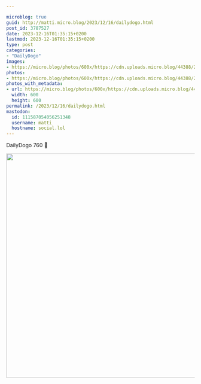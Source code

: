 ```yaml
---

microblog: true
guid: http://matti.micro.blog/2023/12/16/dailydogo.html
post_id: 3787527
date: 2023-12-16T01:35:15+0200
lastmod: 2023-12-16T01:35:15+0200
type: post
categories:
- "DailyDogo"
images:
- https://micro.blog/photos/600x/https://cdn.uploads.micro.blog/44388/2023/df13e0ca62604527a93c605e4115369c.jpg
photos:
- https://micro.blog/photos/600x/https://cdn.uploads.micro.blog/44388/2023/df13e0ca62604527a93c605e4115369c.jpg
photos_with_metadata:
- url: https://micro.blog/photos/600x/https://cdn.uploads.micro.blog/44388/2023/df13e0ca62604527a93c605e4115369c.jpg
  width: 600
  height: 600
permalink: /2023/12/16/dailydogo.html
mastodon:
  id: 111587054056251348
  username: matti
  hostname: social.lol
---
```

DailyDogo 760 🐶

<img src="/media/uploads/2023/df13e0ca62604527a93c605e4115369c.jpg" width="600" height="600" alt="" />
